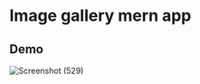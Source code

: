 # Image gallery mern app

## Demo

![Screenshot (529)](https://github.com/yogeshNavghane67/Image_gallery_mern_app/assets/124075039/2d14e489-289d-4268-9a82-21e7810985c3)
